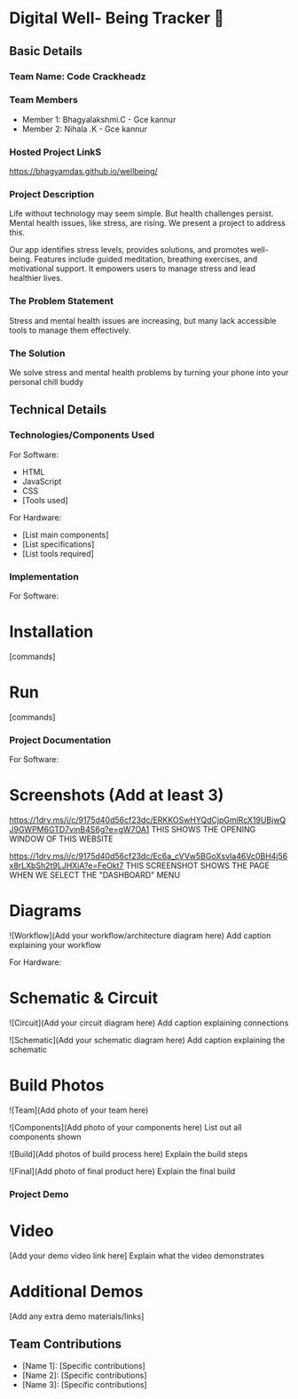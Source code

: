 # Digital Well- Being Tracker  🎯


## Basic Details
### Team Name: Code Crackheadz


### Team Members
- Member 1: Bhagyalakshmi.C - Gce kannur
- Member 2: Nihala .K - Gce kannur
  

### Hosted Project LinkS
https://bhagyamdas.github.io/wellbeing/

### Project Description 
Life without technology may seem simple. But health challenges persist.
Mental health issues, like stress, are rising.
We present a project to address this.

Our app identifies stress levels, provides solutions, and promotes well-being.
Features include guided meditation, breathing exercises, and motivational support.
It empowers users to manage stress and lead healthier lives.
### The Problem Statement
Stress and mental health issues are increasing, but many lack accessible tools to manage them effectively.

### The Solution
We solve stress and mental health problems by turning your phone into your personal chill buddy

## Technical Details
### Technologies/Components Used
For Software:
- HTML
- JavaScript
- CSS
- [Tools used]

For Hardware:
- [List main components]
- [List specifications]
- [List tools required]

### Implementation
For Software:
# Installation
[commands]

# Run
[commands]

### Project Documentation
For Software:

# Screenshots (Add at least 3)
https://1drv.ms/i/c/9175d40d56cf23dc/ERKKOSwHYQdCjpGmlRcX19UBjwQJ9GWPM6GTD7vinB4S6g?e=gW7OA1
THIS SHOWS THE OPENING WINDOW OF THIS WEBSITE

https://1drv.ms/i/c/9175d40d56cf23dc/Ec6a_cVVw5BGoXsvIa46Vc0BH4j56x8rLXbSh2t9LJHXiA?e=FeOkt7
THIS SCREENSHOT SHOWS THE PAGE WHEN WE SELECT THE "DASHBOARD" MENU



# Diagrams
![Workflow](Add your workflow/architecture diagram here)
Add caption explaining your workflow

For Hardware:

# Schematic & Circuit
![Circuit](Add your circuit diagram here)
Add caption explaining connections

![Schematic](Add your schematic diagram here)
Add caption explaining the schematic

# Build Photos
![Team](Add photo of your team here)


![Components](Add photo of your components here)
List out all components shown

![Build](Add photos of build process here)
Explain the build steps

![Final](Add photo of final product here)
Explain the final build

### Project Demo
# Video
[Add your demo video link here]
Explain what the video demonstrates

# Additional Demos
[Add any extra demo materials/links]

## Team Contributions
- [Name 1]: [Specific contributions]
- [Name 2]: [Specific contributions]
- [Name 3]: [Specific contributions]
